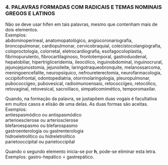 ### **4\. PALAVRAS FORMADAS COM RADICAIS E TEMAS NOMINAIS GREGOS E LATINOS**


Não se deve usar hífen em tais palavras, mesmo que contenham mais de dois elementos.   
Exemplos:   
abdominoperineal, anatomopatológico, angiocoronariografia, broncopulmonar, cardiopulmonar, cervicobraquial, colecistocolangiografia, coloproctologia, colorretal, eletrocardiografia, esofagocoloplastia, fibrinopurulento, fibrocartilaginoso, frontotemporal, gastroduodenal, hepatobiliar, hipertrigliceridemia, ileocólico, inguinobdominal, inguinocrural, jejunojejunostomia, jejunoileíte, laringotraqueobronquite, melanossarcoma, meningoencefalite, neuropsíquico, nefroureterectomia, neurofarmacologia, occipitofrontal, odontopediatria, otorrinolaringologia, pleuropulmonar, pubococcígeo, pubovesical, radioimunoensaio, retococcígeo, retocólico, retovaginal, retovesical, sacroilíaco, simpaticomimético, temporomaxilar. 

Quando, na formação da palavra, se justapõem duas vogais é facultativa em muitos casos e elisão de uma delas. As duas formas são aceitas.   
Exemplos:   
antiespasmódico ou antispasmódico   
arterioesclerose ou arteriosclerose   
blefaroespasmo ou blefarospasmo   
gastroenterologia ou gastrenterologia   
hidroeletrolítico ou hidreletrolítico   
parietooccipital ou parietoccipital 

Quando o segundo elemento inicia-se por **h**, pode-se eliminar esta letra. Exemplos: gastro-hepático \= gastrepático. 

